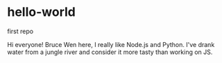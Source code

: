 # hello-world
first repo

Hi everyone!
Bruce Wen here, I really like Node.js and Python.
I've drank water from a jungle river and consider it more tasty than working on JS.

